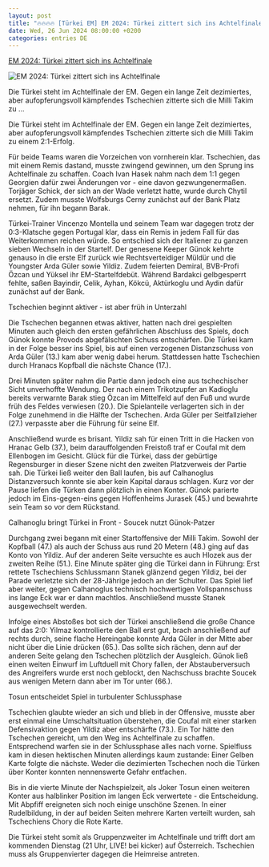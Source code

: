 ```yaml
---
layout: post
title: "🔥🔥🔥🔥 [Türkei EM] EM 2024: Türkei zittert sich ins Achtelfinale"
date: Wed, 26 Jun 2024 08:00:00 +0200
categories: entries DE
---
```

[EM 2024: Türkei zittert sich ins Achtelfinale](https://www.kicker.de/tschechien-gegen-tuerkei-2024-europameisterschaft-4772179/spielbericht)

![EM 2024: Türkei zittert sich ins Achtelfinale](https://derivates.kicker.de/image/upload/c_crop%2Cx_0%2Cy_86%2Cw_3920%2Ch_2205/w_1200%2Cq_auto/v1/2024/06/26/c95a463c-d7e7-4986-8292-51b8a091f4c8.jpeg)

Die Türkei steht im Achtelfinale der EM. Gegen ein lange Zeit dezimiertes, aber aufopferungsvoll kämpfendes Tschechien zitterte sich die Milli Takim zu ...

Die Türkei steht im Achtelfinale der EM. Gegen ein lange Zeit dezimiertes, aber aufopferungsvoll kämpfendes Tschechien zitterte sich die Milli Takim zu einem 2:1-Erfolg.

Für beide Teams waren die Vorzeichen von vornherein klar. Tschechien, das mit einem Remis dastand, musste zwingend gewinnen, um den Sprung ins Achtelfinale zu schaffen. Coach Ivan Hasek nahm nach dem 1:1 gegen Georgien dafür zwei Änderungen vor - eine davon gezwungenermaßen. Torjäger Schick, der sich an der Wade verletzt hatte, wurde durch Chytil ersetzt. Zudem musste Wolfsburgs Cerny zunächst auf der Bank Platz nehmen, für ihn begann Barak.

Türkei-Trainer Vincenzo Montella und seinem Team war dagegen trotz der 0:3-Klatsche gegen Portugal klar, dass ein Remis in jedem Fall für das Weiterkommen reichen würde. So entschied sich der Italiener zu ganzen sieben Wechseln in der Startelf. Der genesene Keeper Günok kehrte genauso in die erste Elf zurück wie Rechtsverteidiger Müldür und die Youngster Arda Güler sowie Yildiz. Zudem feierten Demiral, BVB-Profi Özcan und Yüksel ihr EM-Startelfdebüt. Während Bardakci gelbgesperrt fehlte, saßen Bayindir, Celik, Ayhan, Kökcü, Aktürkoglu und Aydin dafür zunächst auf der Bank.

Tschechien beginnt aktiver - ist aber früh in Unterzahl

Die Tschechen begannen etwas aktiver, hatten nach drei gespielten Minuten auch gleich den ersten gefährlichen Abschluss des Spiels, doch Günok konnte Provods abgefälschten Schuss entschärfen. Die Türkei kam in der Folge besser ins Spiel, bis auf einen verzogenen Distanzschuss von Arda Güler (13.) kam aber wenig dabei herum. Stattdessen hatte Tschechien durch Hranacs Kopfball die nächste Chance (17.).

Drei Minuten später nahm die Partie dann jedoch eine aus tschechischer Sicht unverhoffte Wendung. Der nach einem Trikotzupfer an Kadioglu bereits verwarnte Barak stieg Özcan im Mittelfeld auf den Fuß und wurde früh des Feldes verwiesen (20.). Die Spielanteile verlagerten sich in der Folge zunehmend in die Hälfte der Tschechen. Arda Güler per Seitfallzieher (27.) verpasste aber die Führung für seine Elf.

Anschließend wurde es brisant. Yildiz sah für einen Tritt in die Hacken von Hranac Gelb (37.), beim darauffolgenden Freistoß traf er Coufal mit dem Ellenbogen im Gesicht. Glück für die Türkei, dass der gebürtige Regensburger in dieser Szene nicht den zweiten Platzverweis der Partie sah. Die Türkei ließ weiter den Ball laufen, bis auf Calhanoglus Distanzversuch konnte sie aber kein Kapital daraus schlagen. Kurz vor der Pause liefen die Türken dann plötzlich in einen Konter. Günok parierte jedoch im Eins-gegen-eins gegen Hoffenheims Jurasek (45.) und bewahrte sein Team so vor dem Rückstand.

Calhanoglu bringt Türkei in Front - Soucek nutzt Günok-Patzer

Durchgang zwei begann mit einer Startoffensive der Milli Takim. Sowohl der Kopfball (47.) als auch der Schuss aus rund 20 Metern (48.) ging auf das Konto von Yildiz. Auf der anderen Seite versuchte es auch Hlozek aus der zweiten Reihe (51.). Eine Minute später ging die Türkei dann in Führung: Erst rettete Tschechiens Schlussmann Stanek glänzend gegen Yildiz, bei der Parade verletzte sich der 28-Jährige jedoch an der Schulter. Das Spiel lief aber weiter, gegen Calhanoglus technisch hochwertigen Vollspannschuss ins lange Eck war er dann machtlos. Anschließend musste Stanek ausgewechselt werden.

Infolge eines Abstoßes bot sich der Türkei anschließend die große Chance auf das 2:0: Yilmaz kontrollierte den Ball erst gut, brach anschließend auf rechts durch, seine flache Hereingabe konnte Arda Güler in der Mitte aber nicht über die Linie drücken (65.). Das sollte sich rächen, denn auf der anderen Seite gelang den Tschechen plötzlich der Ausgleich. Günok ließ einen weiten Einwurf im Luftduell mit Chory fallen, der Abstauberversuch des Angreifers wurde erst noch geblockt, den Nachschuss brachte Soucek aus wenigen Metern dann aber im Tor unter (66.).

Tosun entscheidet Spiel in turbulenter Schlussphase

Tschechien glaubte wieder an sich und blieb in der Offensive, musste aber erst einmal eine Umschaltsituation überstehen, die Coufal mit einer starken Defensivaktion gegen Yildiz aber entschärfte (73.). Ein Tor hätte den Tschechen gereicht, um den Weg ins Achtelfinale zu schaffen. Entsprechend warfen sie in der Schlussphase alles nach vorne. Spielfluss kam in diesen hektischen Minuten allerdings kaum zustande: Einer Gelben Karte folgte die nächste. Weder die dezimierten Tschechen noch die Türken über Konter konnten nennenswerte Gefahr entfachen.

Bis in die vierte Minute der Nachspielzeit, als Joker Tosun einen weiteren Konter aus halblinker Position im langen Eck verwertete - die Entscheidung. Mit Abpfiff ereigneten sich noch einige unschöne Szenen. In einer Rudelbildung, in der auf beiden Seiten mehrere Karten verteilt wurden, sah Tschechiens Chory die Rote Karte.

Die Türkei steht somit als Gruppenzweiter im Achtelfinale und trifft dort am kommenden Dienstag (21 Uhr, LIVE! bei kicker) auf Österreich. Tschechien muss als Gruppenvierter dagegen die Heimreise antreten.

